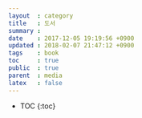 ```yaml
---
layout  : category
title   : 도서
summary :
date    : 2017-12-05 19:19:56 +0900
updated : 2018-02-07 21:47:12 +0900
tags    : book
toc     : true
public  : true
parent  : media
latex   : false
---
```

* TOC
{:toc}

